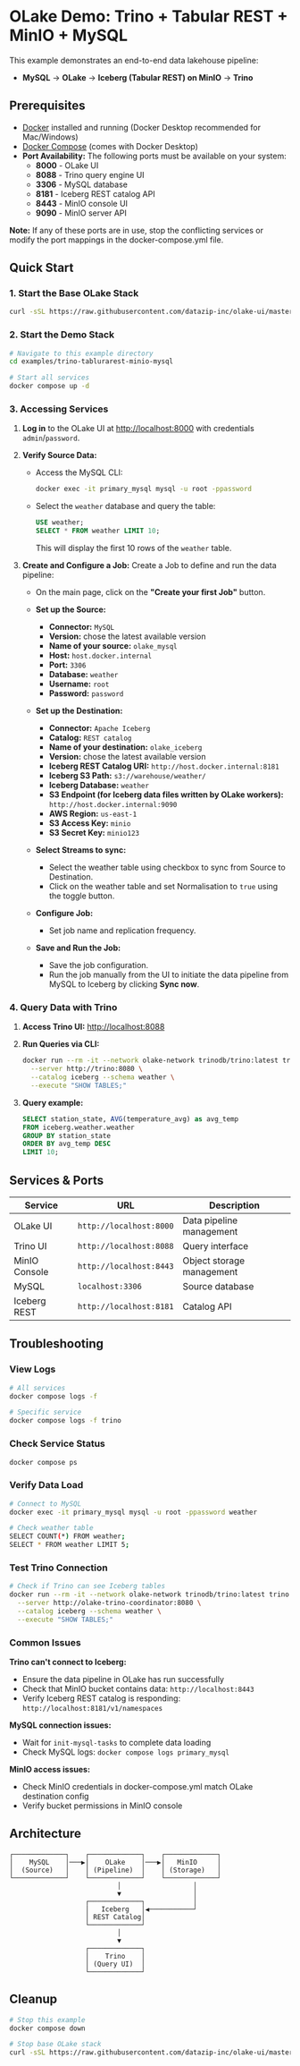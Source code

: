 # OLake Demo: Trino + Tabular REST + MinIO + MySQL

This example demonstrates an end-to-end data lakehouse pipeline:
- **MySQL** → **OLake** → **Iceberg (Tabular REST) on MinIO** → **Trino**

## Prerequisites

* [Docker](https://docs.docker.com/get-docker/) installed and running (Docker Desktop recommended for Mac/Windows)
* [Docker Compose](https://docs.docker.com/compose/) (comes with Docker Desktop)
* **Port Availability:** The following ports must be available on your system:
   - **8000** - OLake UI
   - **8088** - Trino query engine UI
   - **3306** - MySQL database
   - **8181** - Iceberg REST catalog API  
   - **8443** - MinIO console UI
   - **9090** - MinIO server API

**Note:** If any of these ports are in use, stop the conflicting services or modify the port mappings in the docker-compose.yml file.

## Quick Start

### 1. Start the Base OLake Stack

```bash
curl -sSL https://raw.githubusercontent.com/datazip-inc/olake-ui/master/docker-compose.yml | docker compose -f - up -d
```

### 2. Start the Demo Stack

```bash
# Navigate to this example directory
cd examples/trino-tablurarest-minio-mysql

# Start all services
docker compose up -d
```

### 3. Accessing Services

1.  **Log in** to the OLake UI at [http://localhost:8000](http://localhost:8000) with credentials `admin`/`password`.

2. **Verify Source Data:**
      - Access the MySQL CLI:
        ```bash
        docker exec -it primary_mysql mysql -u root -ppassword
        ```
      - Select the `weather` database and query the table:
        ```sql
        USE weather;
        SELECT * FROM weather LIMIT 10;
        ```
        This will display the first 10 rows of the `weather` table.

3.  **Create and Configure a Job:**
    Create a Job to define and run the data pipeline:
    * On the main page, click on the **"Create your first Job"** button.

    * **Set up the Source:**
        * **Connector:** `MySQL`
        * **Version:** chose the latest available version
        * **Name of your source:** `olake_mysql`
        * **Host:** `host.docker.internal`
        * **Port:** `3306`
        * **Database:** `weather`
        * **Username:** `root`
        * **Password:** `password`

    * **Set up the Destination:**
        * **Connector:** `Apache Iceberg`
        * **Catalog:** `REST catalog`
        * **Name of your destination:** `olake_iceberg`
        * **Version:** chose the latest available version
        * **Iceberg REST Catalog URI:** `http://host.docker.internal:8181`
        * **Iceberg S3 Path:** `s3://warehouse/weather/`
        * **Iceberg Database:** `weather`
        * **S3 Endpoint (for Iceberg data files written by OLake workers):** `http://host.docker.internal:9090`
        * **AWS Region:** `us-east-1`
        * **S3 Access Key:** `minio`
        * **S3 Secret Key:** `minio123`
    
    * **Select Streams to sync:**
        * Select the weather table using checkbox to sync from Source to Destination.
        * Click on the weather table and set Normalisation to `true` using the toggle button.

    * **Configure Job:**
        * Set job name and replication frequency.

    * **Save and Run the Job:**
        * Save the job configuration.
        * Run the job manually from the UI to initiate the data pipeline from MySQL to Iceberg by clicking **Sync now**.

### 4. Query Data with Trino

1. **Access Trino UI:** [http://localhost:8088](http://localhost:8088)

2. **Run Queries via CLI:**
   ```bash
   docker run --rm -it --network olake-network trinodb/trino:latest trino \
     --server http://trino:8080 \
     --catalog iceberg --schema weather \
     --execute "SHOW TABLES;"
   ```

3. **Query example:**
     ```sql
     SELECT station_state, AVG(temperature_avg) as avg_temp
     FROM iceberg.weather.weather 
     GROUP BY station_state 
     ORDER BY avg_temp DESC 
     LIMIT 10;
     ```

## Services & Ports

| Service | URL | Description |
|---------|-----|-------------|
| OLake UI | `http://localhost:8000` | Data pipeline management |
| Trino UI | `http://localhost:8088` | Query interface |
| MinIO Console | `http://localhost:8443` | Object storage management |
| MySQL | `localhost:3306` | Source database |
| Iceberg REST | `http://localhost:8181` | Catalog API |

## Troubleshooting

### View Logs
```bash
# All services
docker compose logs -f

# Specific service
docker compose logs -f trino
```

### Check Service Status
```bash
docker compose ps
```

### Verify Data Load
```bash
# Connect to MySQL
docker exec -it primary_mysql mysql -u root -ppassword weather

# Check weather table
SELECT COUNT(*) FROM weather;
SELECT * FROM weather LIMIT 5;
```

### Test Trino Connection
```bash
# Check if Trino can see Iceberg tables
docker run --rm -it --network olake-network trinodb/trino:latest trino \
  --server http://olake-trino-coordinator:8080 \
  --catalog iceberg --schema weather \
  --execute "SHOW TABLES;"
```

### Common Issues

**Trino can't connect to Iceberg:**
- Ensure the data pipeline in OLake has run successfully
- Check that MinIO bucket contains data: `http://localhost:8443`
- Verify Iceberg REST catalog is responding: `http://localhost:8181/v1/namespaces`

**MySQL connection issues:**
- Wait for `init-mysql-tasks` to complete data loading
- Check MySQL logs: `docker compose logs primary_mysql`

**MinIO access issues:**
- Check MinIO credentials in docker-compose.yml match OLake destination config
- Verify bucket permissions in MinIO console

## Architecture

```
┌─────────────┐    ┌─────────────┐    ┌─────────────┐
│    MySQL    │───▶│    OLake    │───▶│   MinIO     │
│  (Source)   │    │ (Pipeline)  │    │ (Storage)   │
└─────────────┘    └─────────────┘    └─────────────┘
                           │                  │
                           ▼                  │
                   ┌─────────────┐            │
                   │   Iceberg   │◀───────────┘
                   │ REST Catalog│
                   └─────────────┘
                           │
                           ▼
                   ┌─────────────┐
                   │    Trino    │
                   │ (Query UI)  │
                   └─────────────┘
```

## Cleanup

```bash
# Stop this example
docker compose down

# Stop base OLake stack
curl -sSL https://raw.githubusercontent.com/datazip-inc/olake-ui/master/docker-compose.yml | docker compose -f - down
```
